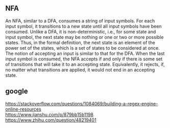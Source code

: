 NFA
---
An NFA, similar to a DFA, consumes a string of input symbols. For each input symbol, it transitions to a new state until all input symbols have been consumed. Unlike a DFA, it is non-deterministic, i.e., for some state and input symbol, the next state may be nothing or one or two or more possible states. Thus, in the formal definition, the next state is an element of the power set of the states, which is a set of states to be considered at once. The notion of accepting an input is similar to that for the DFA. When the last input symbol is consumed, the NFA accepts if and only if there is some set of transitions that will take it to an accepting state. Equivalently, it rejects, if, no matter what transitions are applied, it would not end in an accepting state.

google
---
https://stackoverflow.com/questions/1084069/building-a-regex-engine-online-resources<br>
https://www.jianshu.com/p/879bb15b1198<br>
https://www.zhihu.com/question/48219401

